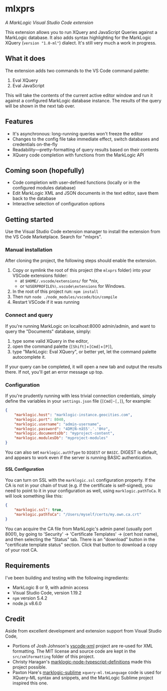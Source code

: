 # mlxprs

*A MarkLogic Visual Studio Code extension*

This extension allows you to run XQuery and JavaScript Queries against a MarkLogic database.
It also adds syntax highlighting for the MarkLogic XQuery (`version "1.0-ml"`) dialect.
It's still very much a work in progress.

## What it does

The extension adds two commands to the VS Code command palette:

1. Eval XQuery
2. Eval JavaScript

This will take the contents of the current active editor window and run it against a configured MarkLogic database instance.
The results of the query will be shown in the next tab over.

## Features

- It's asynchronous: long-running queries won't freeze the editor
- Changes to the config file take immediate effect, switch databases and credentials on-the-fly
- Readability—pretty-formatting of query results based on their contents
- XQuery code completion with functions from the MarkLogic API

## Coming soon (hopefully)

- Code completion with user-defined functions (locally or in the configured modules database)
- Edit MarkLogic XML and JSON documents in the text editor, save them back to the database
- Interactive selection of configuration options

## Getting started

Use the Visual Studio Code extension manager to install the extension from the VS Code Marketplace. Search for "mlxprs".

### Manual installation

After cloning the project, the following steps should enable the extension.

1. Copy or symlink the root of this project (the `mlxprs` folder) into your VSCode extensions folder:
    - at `$HOME/.vscode/extensions/` for *nix,
    - or `%USERPROFILE%\.vscode\extensions` for Windows.
2. In the root of this project run: `npm install`
3. Then run `node ./node_modules/vscode/bin/compile`
4. Restart VSCode if it was running


### Connect and query

If you're running MarkLogic on localhost:8000 admin/admin, and want to query the "Documents" database,
simply:

1. type some valid XQuery in the editor,
2. open the command palette (`[Shift]`+`[Cmd]`+`[P]`),
3. type "MarkLogic: Eval XQuery", or better yet, let the command palette autocomplete it.

If your query can be completed, it will open a new tab and output the results there.
If not, you'll get an error message up top.

### Configuration

If you're prudently running with less trivial connection credentials,
simply define the variables in your `settings.json` file (`[Cmd]`-`[,]`),
for example:

```json
{
    "marklogic.host": "marklogic-instance.geocities.com",
    "marklogic.port": 8040,
    "marklogic.username": "admin-username",
    "marklogic.password": "4DM|Ñ-πå55'.'.'0®∂",
    "marklogic.documentsDb": "myproject-content",
    "marklogic.modulesDb": "myproject-modules"
}
```

You can also set `marklogic.authType` to `DIGEST` or `BASIC`. DIGEST is default,
and appears to work even if the server is running BASIC authentication.

#### SSL Configuration

You can turn on SSL with the `marklogic.ssl` configuration property.
If the CA is not in your chain of trust (e.g. if the certificate is self-signed),
you need to point to it in your configuration as well, using `marklogic.pathToCa`.
It will look something like this:

```json
{
    "marklogic.ssl": true,
    "marklogic.pathToCa": "/Users/myself/certs/my.own.ca.crt"
}
```

You can acquire the CA file from MarkLogic's admin panel (usually port 8001), by
going to 'Security' -> 'Certificate Templates' -> (cert host name), and then
selecting the "Status" tab. There is an "download" button in the "certificate template status"
section. Click that button to download a copy of your root CA.


## Requirements

I've been building and testing with the following ingredients:

- MarkLogic 8 or 9, with admin access
- Visual Studio Code, version 1.19.2
- `npm` version 5.4.2
- node.js v8.6.0

## Credit

Aside from excellent development and extension support from Visual Studio Code,

- Portions of Josh Johnson's [vscode-xml](https://github.com/DotJoshJohnson/vscode-xml) project are re-used
for XML formatting. The MIT license and source code are kept in the `src/xmlFormatting` folder of this project.
- Christy Haragan's [marklogic-node-typescript-definitions](https://github.com/christyharagan/marklogic-node-typescript-definitions)
made this project possible.
- Paxton Hare's [marklogic-sublime](https://github.com/paxtonhare/MarkLogic-Sublime)
`xquery-ml.tmLanguage` code is used for XQuery-ML syntax and snippets, and the MarkLogic Sublime project inspired this one.
